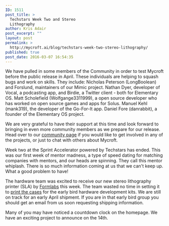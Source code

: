 ```yaml
---
ID: 1511
post_title: >
  Techstars Week Two and Stereo
  Lithography
author: Kris Adair
post_excerpt: ""
layout: post
permalink: >
  http://mycroft.ai/blog/techstars-week-two-stereo-lithography/
published: true
post_date: 2016-03-07 16:54:35
---
```

We have pulled in some members of the Community in order to test Mycroft before the public release in April. These individuals are helping to squash bugs and work on skills. They include: Nicholas Peterson (LongBoolean) and Forslund, maintainers of our Mimic project. Nathan Dyer, developer of Vocal, a podcasting app, and Birdie, a Twitter client - both for Elementary OS. Matt Scholefield (Wolfgange3311999), a open source developer who has worked on open source games and apps for Solus. Manuel Kehl (mank319), the developer of the Go-For-It app. Daniel Fore (danrabbit), a founder of the Elementary OS project.

We are very grateful to have their support at this time and look forward to bringing in even more community members as we prepare for our release. Head over to our <a href="https://community.mycroft.ai/" target="_blank" rel="noopener">community page</a> if you would like to get involved in any of the projects, or just to chat with others about Mycroft.

Week two at the Sprint Accelerator powered by Techstars has ended. This was our first week of mentor madness, a type of speed dating for matching companies with mentors, and our heads are spinning. They call this mentor whiplash. There is so much information coming at us that we can't keep up. What a good problem to have!

The hardware team was excited to receive our new stereo lithography printer (SLA) by <a href="http://formlabs.com/?asid=1000022&amp;gclid=CPzIntu6r8sCFQmQaQodhqEBLg" target="_blank" rel="noopener">Formlabs</a> this week. The team wasted no time in setting it to <a href="https://www.youtube.com/watch?v=s0PY20lT0Ek" target="_blank" rel="noopener">print the cases</a> for the early bird hardware development kits. We are still on track for an early April shipment. If you are in that early bird group you should get an email from us soon requesting shipping information.

Many of you may have noticed a countdown clock on the homepage. We have an exciting project to announce on the 14th.

&nbsp;
